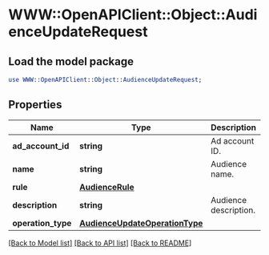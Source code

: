 # WWW::OpenAPIClient::Object::AudienceUpdateRequest

## Load the model package
```perl
use WWW::OpenAPIClient::Object::AudienceUpdateRequest;
```

## Properties
Name | Type | Description | Notes
------------ | ------------- | ------------- | -------------
**ad_account_id** | **string** | Ad account ID. | [optional] 
**name** | **string** | Audience name. | [optional] 
**rule** | [**AudienceRule**](AudienceRule.md) |  | [optional] 
**description** | **string** | Audience description. | [optional] 
**operation_type** | [**AudienceUpdateOperationType**](AudienceUpdateOperationType.md) |  | [optional] 

[[Back to Model list]](../README.md#documentation-for-models) [[Back to API list]](../README.md#documentation-for-api-endpoints) [[Back to README]](../README.md)


